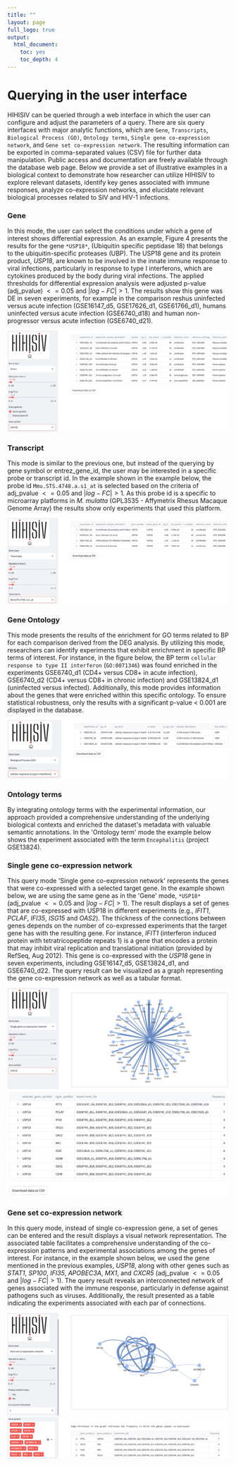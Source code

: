 ```yaml
---
title: ""
layout: page
full_logo: true
output:
  html_document:
    toc: yes
    toc_depth: 4
---
```


# Querying in the user interface 

HIHISIV can be queried through a web interface in which the user can configure and adjust the parameters of a query. There are six query interfaces with major analytic functions, which are `Gene`, `Transcripts`, `Biological Process (GO)`, `Ontology terms`, `Single gene co-expression network`, and `Gene set co-expression network`. The resulting information can be exported in comma-separated values (CSV) file for further data manipulation. Public access and documentation are freely available through the database web page. Below we provide a set of illustrative examples in a biological context to demonstrate how researcher can utilize HIHISIV to explore relevant datasets, identify key genes associated with immune responses, analyze co-expression networks, and elucidate relevant biological processes related to SIV and HIV-1 infections.

<!---
=== GENE ===
--->
### Gene

In this mode, the user can select the conditions under which a gene of interest shows differential expression. As an example, Figure 4 presents the results for the gene `*USP18*`, (Ubiquitin specific peptidase 18) that belongs to the ubiquitin-specific proteases (UBP). The USP18 gene and its protein product, *USP18*, are known to be involved in the innate immune response to viral infections, particularly in response to type I interferons, which are cytokines produced by the body during viral infections. The applied thresholds for differential expression analysis were adjusted p-value (adj_pvalue) $<= 0.05$ and $|log-FC| > 1$. The results show this gene was DE in seven experiments, for example in the comparison reshus uninfected versus acute infection (GSE16147_d5, GSE17626_d1, GSE61766_d1), humans uninfected versus acute infection (GSE6740_d18) and human non-progressor versus acute infection (GSE6740_d21).

![Example in Query type `Gene`.](assets/img/query_genes.png)


<!---
=== TRANSCRIPT ===
--->
### Transcript

This mode is similar to the previous one, but instead of the querying by gene symbol or entrez_gene_id, the user may be interested in a specific probe or transcript id. In the example shown in the example below, the probe id `Mmu.STS.4748.a.s1_at` is selected based on the criteria of adj_pvalue $<= 0.05$ and $|log-FC| > 1$. As this probe id is a specific to microarray platforms in *M. mulatta* (GPL3535 - Affymetrix Rhesus Macaque Genome Array) the results show only experiments that used this platform.

![Example in Query type `Gene`.](assets/img/query_transcripts.png)


<!---
=== GENE ONTOLOGY ===
--->
### Gene Ontology

This mode presents the results of the enrichment for GO terms related to BP for each comparison derived from the DEG analysis. By utilizing this mode, researchers can identify experiments that exhibit enrichment in specific BP terms of interest. For instance, in the figure below, the BP term `cellular response to type II interferon`  (`GO:0071346`) was found enriched in the experiments GSE6740_d1 (CD4+ versus CD8+ in acute infection), GSE6740_d2 (CD4+ versus CD8+ in chronic infection) and GSE13824_d1 (uninfected versus infected). Additionally, this mode provides information about the genes that were enriched within this specific ontology. To ensure statistical robustness, only the results with a significant p-value < 0.001 are displayed in the database.

![Example in Query type `Gene Ontology`.](assets/img/query_go-bp.png)


<!---
=== TRAIT ===
--->
### Ontology terms

By integrating ontology terms with the experimental information, our approach provided a comprehensive understanding of the underlying biological contexts and enriched the dataset's metadata with valuable semantic annotations. In the 'Ontology term' mode the example below shows the experiment associated with the term `Encephalitis` (project GSE13824).



<!---
=== SINGLE GENE CO-EXPRESSED ===
--->

### Single gene co-expression network

This query mode 'Single gene co-expression network' represents the genes that were co-expressed with a selected target gene. In the example shown below, we are using the same gene as in the 'Gene' mode, `*USP18*` (adj_pvalue $<= 0.05$ and $|log-FC| > 1$). The result displays a set of genes that are co-expressed with USP18 in different experiments (e.g., *IFIT1*, *PCLAF*, *IFI35*, *ISG15* and *OAS2*). The thickness of the connections between genes depends on the number of co-expressed experiments that the target gene has with the resulting gene. For instance, *IFIT1* (interferon induced protein with tetratricopeptide repeats 1) is a gene that encodes a protein that may inhibit viral replication and translational initiation (provided by RefSeq, Aug 2012). This gene is co-expressed with the *USP18* gene in seven experiments, including GSE16147_d5, GSE13824_d1, and GSE6740_d22. The query result can be visualized as a graph representing the gene co-expression network as well as a tabular format. 

![Example in Query type `Single gene co-expression network`.](assets/img/query_single_co-expression_1.png)
![e](assets/img/query_single_co-expression_2.png)


<!---
=== GENE SET CO-EXPRESSION ===
--->
### Gene set co-expression network

In this query mode, instead of single co-expression gene, a set of genes can be entered and the result displays a visual network representation. The associated table facilitates a comprehensive understanding of the co-expression patterns and experimental associations among the genes of interest. For instance, in the example shown below, we used the gene mentioned in the previous examples, *USP18*, along with other genes such as *STAT1*, *SP100*, *IFI35*, *APOBEC3A*, *MX1*, and *CXCR5* (adj_pvalue $<= 0.05$ and $|log-FC| > 1$). The query result reveals an interconnected network of genes associated with the immune response, particularly in defense against pathogens such as viruses. Additionally, the result presented as a table indicating the experiments associated with each par of connections.

![Example in Query type `Gene set co-expression network`.](assets/img/query_set_co-expression_1.png)
![Example in Query type `Gene set co-expression network`.](assets/img/query_set_co-expression_2.png)